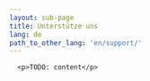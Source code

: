 ```yaml
---
layout: sub-page
title: Unterstütze uns
lang: de
path_to_other_lang: 'en/support/'
---
```


      <p>TODO: content</p>
